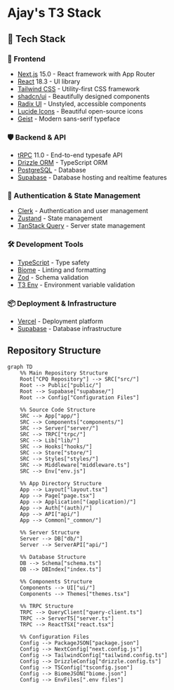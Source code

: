 # Ajay's T3 Stack

## 🚀 Tech Stack
### 💅 Frontend
- [Next.js](https://nextjs.org/) 15.0 - React framework with App Router
- [React](https://react.dev/) 18.3 - UI library
- [Tailwind CSS](https://tailwindcss.com/) - Utility-first CSS framework
- [shadcn/ui](https://ui.shadcn.com/) - Beautifully designed components
- [Radix UI](https://www.radix-ui.com/) - Unstyled, accessible components
- [Lucide Icons](https://lucide.dev/) - Beautiful open-source icons
- [Geist](https://geist-font.vercel.app/) - Modern sans-serif typeface

### 🛡️ Backend & API
- [tRPC](https://trpc.io/) 11.0 - End-to-end typesafe API
- [Drizzle ORM](https://orm.drizzle.team/) - TypeScript ORM
- [PostgreSQL](https://www.postgresql.org/) - Database
- [Supabase](https://supabase.com/) - Database hosting and realtime features

### 🔑 Authentication & State Management
- [Clerk](https://clerk.com/) - Authentication and user management
- [Zustand](https://zustand-demo.pmnd.rs/) - State management
- [TanStack Query](https://tanstack.com/query/latest) - Server state management

### 🛠️ Development Tools
- [TypeScript](https://www.typescriptlang.org/) - Type safety
- [Biome](https://biomejs.dev/) - Linting and formatting
- [Zod](https://zod.dev/) - Schema validation
- [T3 Env](https://env.t3.gg/) - Environment variable validation

### 📦 Deployment & Infrastructure
- [Vercel](https://vercel.com/) - Deployment platform
- [Supabase](https://supabase.com/) - Database infrastructure

## Repository Structure


```mermaid
graph TD
    %% Main Repository Structure
    Root["CPQ Repository"] --> SRC["src/"]
    Root --> Public["public/"]
    Root --> Supabase["supabase/"]
    Root --> Config["Configuration Files"]
    
    %% Source Code Structure
    SRC --> App["app/"]
    SRC --> Components["components/"]
    SRC --> Server["server/"]
    SRC --> TRPC["trpc/"]
    SRC --> Lib["lib/"]
    SRC --> Hooks["hooks/"]
    SRC --> Store["store/"]
    SRC --> Styles["styles/"]
    SRC --> Middleware["middleware.ts"]
    SRC --> Env["env.js"]
    
    %% App Directory Structure
    App --> Layout["layout.tsx"]
    App --> Page["page.tsx"]
    App --> Application["(application)/"]
    App --> Auth["(auth)/"]
    App --> API["api/"]
    App --> Common["_common/"]
    
    %% Server Structure
    Server --> DB["db/"]
    Server --> ServerAPI["api/"]
    
    %% Database Structure
    DB --> Schema["schema.ts"]
    DB --> DBIndex["index.ts"]
    
    %% Components Structure
    Components --> UI["ui/"]
    Components --> Themes["themes.tsx"]
    
    %% TRPC Structure
    TRPC --> QueryClient["query-client.ts"]
    TRPC --> ServerTS["server.ts"]
    TRPC --> ReactTSX["react.tsx"]
    
    %% Configuration Files
    Config --> PackageJSON["package.json"]
    Config --> NextConfig["next.config.js"]
    Config --> TailwindConfig["tailwind.config.ts"]
    Config --> DrizzleConfig["drizzle.config.ts"]
    Config --> TSConfig["tsconfig.json"]
    Config --> BiomeJSON["biome.json"]
    Config --> EnvFiles[".env files"]
   
   ```
